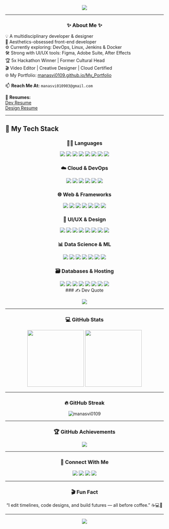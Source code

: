 <!-- Animated Header -->
<p align="center">
  <img src="https://readme-typing-svg.herokuapp.com?font=DM+Serif+Display&size=28&duration=3000&color=EC81D2&center=true&vCenter=true&width=800&lines=Hi+%F0%9F%91%8B%2C+I'm+Manasvi+Avadhanula!;Creative+Technologist+%7C+DevOps+Learner+%7C+Frontend+Dev;Designing+for+impact%2C+Coding+with+purpose!" />
</p>

---

<h3 align="center">✨ About Me ✨</h3>

💡 A multidisciplinary developer & designer  
🎨 Aesthetics-obsessed front-end developer  
⚙️ Currently exploring: DevOps, Linux, Jenkins & Docker  
🛠️ Strong with UI/UX tools: Figma, Adobe Suite, After Effects  
🏆 5x Hackathon Winner | Former Cultural Head  
🎬 Video Editor | Creative Designer | Cloud Certified  
🌐 My Portfolio: [manasvi0109.github.io/My_Portfolio](https://manasvi0109.github.io/My_Portfolio/)  

📫 **Reach Me At:** `manasvi010903@gmail.com`

📄 **Resumes:**  
[Dev Resume](https://drive.google.com/file/d/1htnrmhsbWS9P9Q7GOtMFJ9b6AvQ9F5E0/view?usp=sharing)  
[Design Resume](https://drive.google.com/file/d/1iszw8zhCzSp-G1uFvKLvclVd_Nqds5XN/view?usp=sharing)  

---

## 🚀 My Tech Stack

<div align="center">

### 👩‍💻 Languages
<img src="https://img.shields.io/badge/C-00599C?style=flat-square&logo=c&logoColor=white"/>
<img src="https://img.shields.io/badge/C++-00599C?style=flat-square&logo=c%2B%2B&logoColor=white"/>
<img src="https://img.shields.io/badge/Java-ED8B00?style=flat-square&logo=java&logoColor=white"/>
<img src="https://img.shields.io/badge/Python-3670A0?style=flat-square&logo=python&logoColor=ffdd54"/>
<img src="https://img.shields.io/badge/JavaScript-F7DF1E?style=flat-square&logo=javascript&logoColor=000"/>
<img src="https://img.shields.io/badge/HTML5-E34F26?style=flat-square&logo=html5&logoColor=white"/>
<img src="https://img.shields.io/badge/CSS3-1572B6?style=flat-square&logo=css3&logoColor=white"/>
<img src="https://img.shields.io/badge/R-276DC3?style=flat-square&logo=r&logoColor=white"/>

### ☁️ Cloud & DevOps
<img src="https://img.shields.io/badge/AWS-FF9900?style=flat-square&logo=amazon-aws&logoColor=white"/>
<img src="https://img.shields.io/badge/Azure-0072C6?style=flat-square&logo=microsoftazure&logoColor=white"/>
<img src="https://img.shields.io/badge/Google%20Cloud-4285F4?style=flat-square&logo=google-cloud&logoColor=white"/>
<img src="https://img.shields.io/badge/Firebase-039BE5?style=flat-square&logo=firebase"/>
<img src="https://img.shields.io/badge/Docker-0db7ed?style=flat-square&logo=docker&logoColor=white"/>
<img src="https://img.shields.io/badge/GitHub%20Actions-2671E5?style=flat-square&logo=githubactions&logoColor=white"/>

### 🌐 Web & Frameworks
<img src="https://img.shields.io/badge/React-20232a?style=flat-square&logo=react&logoColor=61DAFB"/>
<img src="https://img.shields.io/badge/Next.js-000000?style=flat-square&logo=nextdotjs&logoColor=white"/>
<img src="https://img.shields.io/badge/Redux-593d88?style=flat-square&logo=redux&logoColor=white"/>
<img src="https://img.shields.io/badge/Vite-646CFF?style=flat-square&logo=vite&logoColor=white"/>
<img src="https://img.shields.io/badge/TailwindCSS-38B2AC?style=flat-square&logo=tailwind-css&logoColor=white"/>
<img src="https://img.shields.io/badge/Node.js-6DA55F?style=flat-square&logo=node.js&logoColor=white"/>
<img src="https://img.shields.io/badge/Flask-000000?style=flat-square&logo=flask&logoColor=white"/>

### 🎨 UI/UX & Design
<img src="https://img.shields.io/badge/Figma-F24E1E?style=flat-square&logo=figma&logoColor=white"/>
<img src="https://img.shields.io/badge/Framer-000000?style=flat-square&logo=framer&logoColor=blue"/>
<img src="https://img.shields.io/badge/Adobe%20CC-DA1F26?style=flat-square&logo=Adobe%20Creative%20Cloud&logoColor=white"/>
<img src="https://img.shields.io/badge/After%20Effects-9999FF?style=flat-square&logo=Adobe%20After%20Effects&logoColor=white"/>
<img src="https://img.shields.io/badge/Illustrator-FF9A00?style=flat-square&logo=adobe%20illustrator&logoColor=white"/>
<img src="https://img.shields.io/badge/Photoshop-31A8FF?style=flat-square&logo=adobe%20photoshop&logoColor=white"/>
<img src="https://img.shields.io/badge/Canva-00C4CC?style=flat-square&logo=canva&logoColor=white"/>
<img src="https://img.shields.io/badge/Blender-F5792A?style=flat-square&logo=blender&logoColor=white"/>

### 📊 Data Science & ML
<img src="https://img.shields.io/badge/NumPy-013243?style=flat-square&logo=numpy&logoColor=white"/>
<img src="https://img.shields.io/badge/Pandas-150458?style=flat-square&logo=pandas&logoColor=white"/>
<img src="https://img.shields.io/badge/Matplotlib-ffffff?style=flat-square&logo=Matplotlib&logoColor=black"/>
<img src="https://img.shields.io/badge/TensorFlow-FF6F00?style=flat-square&logo=TensorFlow&logoColor=white"/>
<img src="https://img.shields.io/badge/scikit--learn-F7931E?style=flat-square&logo=scikit-learn&logoColor=white"/>
<img src="https://img.shields.io/badge/PyTorch-EE4C2C?style=flat-square&logo=PyTorch&logoColor=white"/>
<img src="https://img.shields.io/badge/OpenCV-white?style=flat-square&logo=opencv&logoColor=white"/>

### 🗃️ Databases & Hosting
<img src="https://img.shields.io/badge/MySQL-4479A1?style=flat-square&logo=mysql&logoColor=white"/>
<img src="https://img.shields.io/badge/PostgreSQL-316192?style=flat-square&logo=postgresql&logoColor=white"/>
<img src="https://img.shields.io/badge/MongoDB-4ea94b?style=flat-square&logo=mongodb&logoColor=white"/>
<img src="https://img.shields.io/badge/SQLite-07405e?style=flat-square&logo=sqlite&logoColor=white"/>
<img src="https://img.shields.io/badge/Supabase-3ECF8E?style=flat-square&logo=supabase&logoColor=white"/>
<img src="https://img.shields.io/badge/Vercel-000000?style=flat-square&logo=vercel&logoColor=white"/>
<img src="https://img.shields.io/badge/Render-46E3B7?style=flat-square&logo=render&logoColor=white"/>
<img src="https://img.shields.io/badge/Netlify-00C7B7?style=flat-square&logo=netlify&logoColor=white"/>

</div>



<div align="center">
### ✍️ Dev Quote 
  
![](https://quotes-github-readme.vercel.app/api?type=horizontal&theme=radical)

---
</div>

<h3 align="center">💻 GitHub Stats</h3>

<div align="center">
  <img src="https://github-readme-stats.vercel.app/api?username=manasvi0109&show_icons=true&theme=radical&hide_border=true&bg_color=00000000&title_color=EC81D2&icon_color=E34C26" height="180"/>
  <img src="https://github-readme-stats.vercel.app/api/top-langs/?username=manasvi0109&layout=compact&theme=radical&hide_border=true&bg_color=00000000&title_color=EC81D2" height="180"/>
</div>

---

<h3 align="center">🔥 GitHub Streak</h3>

<p align="center">
  <img src="https://github-readme-streak-stats.herokuapp.com/?user=manasvi0109&theme=radical&hide_border=true&date_format=M%20j%5B%2C%20Y%5D" alt="manasvi0109" />
</p>

---

<h3 align="center">🏆 GitHub Achievements</h3>

<p align="center">
  <img src="https://github-profile-trophy.vercel.app/?username=manasvi0109&theme=dracula&no-frame=true&column=6" />
</p>

---

<h3 align="center">📌 Connect With Me</h3>

<p align="center">
  <a href="https://www.linkedin.com/in/manasvi-avadhanula-55856723a/" target="_blank"><img src="https://img.shields.io/badge/LinkedIn-%230077B5?style=for-the-badge&logo=linkedin&logoColor=white"/></a>
  <a href="https://stackoverflow.com/users/https://stackovermanasvi-avadhanula" target="_blank"><img src="https://img.shields.io/badge/StackOverflow-FE7A16?style=for-the-badge&logo=stackoverflow&logoColor=white" /></a>
  <a href="https://kaggle.com/httmanasviavadhanula" target="_blank"><img src="https://img.shields.io/badge/Kaggle-20BEFF?style=for-the-badge&logo=kaggle&logoColor=white"/></a>
  <a href="https://www.hackerrank.com/manasvi010903" target="_blank"><img src="https://img.shields.io/badge/HackerRank-2EC866?style=for-the-badge&logo=HackerRank&logoColor=white"/></a>
</p>

---

<h3 align="center">🎬 Fun Fact</h3>

<p align="center">“I edit timelines, code designs, and build futures — all before coffee.” ☕💻🎨</p>

---

<p align="center">
  <img src="https://capsule-render.vercel.app/api?type=waving&color=EC81D2&height=120&section=footer"/>
</p>
